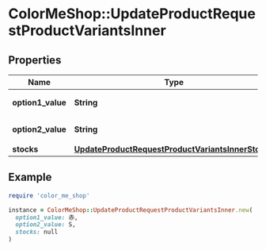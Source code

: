 # ColorMeShop::UpdateProductRequestProductVariantsInner

## Properties

| Name | Type | Description | Notes |
| ---- | ---- | ----------- | ----- |
| **option1_value** | **String** | オプション1の値 | [optional] |
| **option2_value** | **String** | オプション2の値 | [optional] |
| **stocks** | [**UpdateProductRequestProductVariantsInnerStocks**](UpdateProductRequestProductVariantsInnerStocks.md) |  | [optional] |

## Example

```ruby
require 'color_me_shop'

instance = ColorMeShop::UpdateProductRequestProductVariantsInner.new(
  option1_value: 赤,
  option2_value: S,
  stocks: null
)
```

